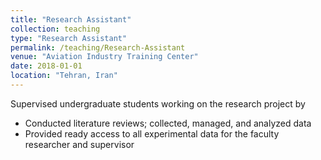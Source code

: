 ```yaml
---
title: "Research Assistant"
collection: teaching
type: "Research Assistant"
permalink: /teaching/Research-Assistant
venue: "Aviation Industry Training Center"
date: 2018-01-01
location: "Tehran, Iran"
---
```


Supervised undergraduate students working on the research project by 
* Conducted literature reviews; collected, managed, and analyzed data
* Provided ready access to all experimental data for the faculty researcher and supervisor


